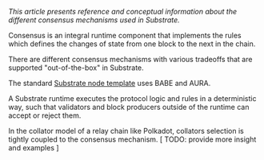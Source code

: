 _This article presents reference and conceptual information about the different consensus mechanisms used in Substrate._ 

Consensus is an integral runtime component that implements the rules which defines the changes of state from one block to the next in the chain.

There are different consensus mechanisms with various tradeoffs that are supported "out-of-the-box" in Substrate.

The standard [Substrate node template](https://github.com/substrate-developer-hub/substrate-node-template) uses BABE and AURA.

A Substrate runtime executes the protocol logic and rules in a deterministic way, such that validators and block producers outside of the runtime can accept or reject them.

In the collator model of a relay chain like Polkadot, collators selection is tightly coupled to the consensus mechanism. 
[ TODO: provide more insight and examples ]



